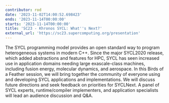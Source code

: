 ```yaml
---
contributor: rod
date: '2023-11-02T14:00:52.698423'
ends: '2023-11-14T00:00:00'
starts: '2023-11-14T00:00:00'
title: 'SC23 - Khronos SYCL: What''s Next?'
external_url: 'https://sc23.supercomputing.org/presentation'
---
```


The SYCL programming model provides an open standard way to program heterogeneous systems in modern C++. Since the major
SYCL2020 release, which added abstractions and features for HPC, SYCL has seen increased use in application domains
needing large exascale-class machines, including fusion energy, molecular dynamics, and aerospace. In this Birds of a
Feather session, we will bring together the community of everyone using and developing SYCL applications and
implementations. We will discuss future directions and seek feedback on priorities for SYCLNext. A panel of SYCL
experts, runtime/compiler implementers, and application specialists will lead an audience discussion and Q&A.  
